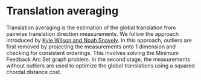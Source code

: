 # Translation averaging

Translation averaging is the estimation of the global translation from pairwise translation direction measurements. We follow the approach introduced by [Kyle Wilson and Noah Snavely](https://research.cs.cornell.edu/1dsfm/docs/1DSfM_ECCV14.pdf). In this approach, outliers are first removed by projecting the measurements onto 1 dimension and checking for consistent orderings. This involves solving the Minimum Feedback Arc Set graph problem. In the second stage, the measurements without outliers are used to optimize the global translations using a squared chordal distance cost. 